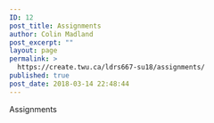 ```yaml
---
ID: 12
post_title: Assignments
author: Colin Madland
post_excerpt: ""
layout: page
permalink: >
  https://create.twu.ca/ldrs667-su18/assignments/
published: true
post_date: 2018-03-14 22:48:44
---
```

Assignments